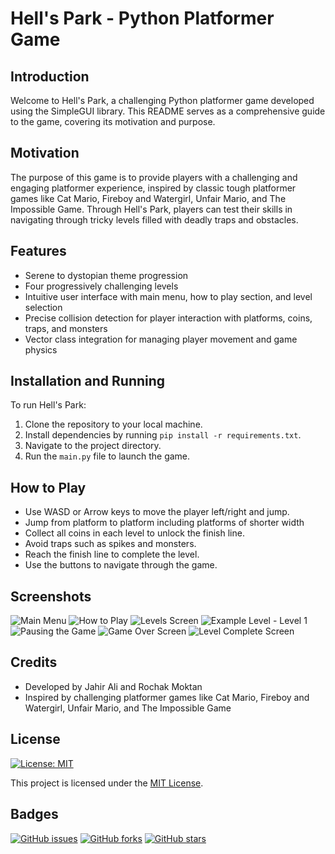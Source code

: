 # Hell's Park - Python Platformer Game

## Introduction
Welcome to Hell's Park, a challenging Python platformer game developed using the SimpleGUI library. This README serves as a comprehensive guide to the game, covering its motivation and purpose.

## Motivation
The purpose of this game is to provide players with a challenging and engaging platformer experience, inspired by classic tough platformer games like Cat Mario, Fireboy and Watergirl, Unfair Mario, and The Impossible Game. Through Hell's Park, players can test their skills in navigating through tricky levels filled with deadly traps and obstacles.

## Features
- Serene to dystopian theme progression
- Four progressively challenging levels
- Intuitive user interface with main menu, how to play section, and level selection
- Precise collision detection for player interaction with platforms, coins, traps, and monsters
- Vector class integration for managing player movement and game physics

## Installation and Running
To run Hell's Park:
1. Clone the repository to your local machine.
2. Install dependencies by running `pip install -r requirements.txt`.
3. Navigate to the project directory.
4. Run the `main.py` file to launch the game.

## How to Play
- Use WASD or Arrow keys to move the player left/right and jump.
- Jump from platform to platform including platforms of shorter width
- Collect all coins in each level to unlock the finish line.
- Avoid traps such as spikes and monsters.
- Reach the finish line to complete the level.
- Use the buttons to navigate through the game.

## Screenshots
![Main Menu](screenshots/main_menu.png)
![How to Play](screenshots/how_to_play.png)
![Levels Screen](screenshots/levels_screen.png)
![Example Level - Level 1](screenshots/level1.png)
![Pausing the Game](screenshots/paused_game.png)
![Game Over Screen](screenshots/game_over.png)
![Level Complete Screen](screenshots/level_complete.png)

## Credits
- Developed by Jahir Ali and Rochak Moktan
- Inspired by challenging platformer games like Cat Mario, Fireboy and Watergirl, Unfair Mario, and The Impossible Game

## License

[![License: MIT](https://img.shields.io/badge/License-MIT-yellow.svg)](LICENSE.txt)

This project is licensed under the [MIT License](LICENSE.txt).

## Badges
[![GitHub issues](https://img.shields.io/github/issues/your/repository.svg)](https://github.com/your/repository/issues)
[![GitHub forks](https://img.shields.io/github/forks/your/repository.svg)](https://github.com/your/repository/network)
[![GitHub stars](https://img.shields.io/github/stars/your/repository.svg)](https://github.com/your/repository/stargazers)
